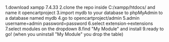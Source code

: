 1.download xampp 7.4.33
2.clone the repo inside C:/xampp/htdocs/ and name it opencartproject
3.import mydb to your database to phpMyAdmin to a database named mydb
4.go to opencartproject/admin
5.admin username=admin password=password
6.select extension->extensions
7.select modules on the dropdown
8.find "My Module" and install 
9.ready to go!
(when you uninstall "My Module" you drop the table)
